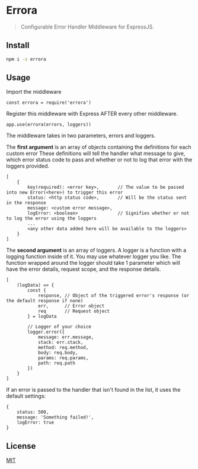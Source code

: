 # Errora

> Configurable Error Handler Middleware for ExpressJS.


## Install

```bash
npm i -s errora
```

## Usage

Import the middleware

```
const errora = require('errora')
```

Register this middleware with Express AFTER every other middleware. 

```
app.use(errora(errors, loggers))
```

The middleware takes in two parameters, errors and loggers.

The **first argument** is an array of objects containing the definitions for each custom error
These definitions will tell the handler what message to give, which error status code to pass and whether or 
not to log that error with the loggers provided.

```
[
    {
        key(required): <error key>,       // The value to be passed into new Error(<here>) to trigger this error
        status: <http status code>,       // Will be the status sent in the response
        message: <custom error message>,
        logError: <boolean>               // Signifies whether or not to log the error using the loggers
        ...
        <any other data added here will be available to the loggers>
    }
]
```

The **second argument** is an array of loggers. A logger is a function with a logging function inside of it. You may use whatever logger you like. The function wrapped around the logger should take 1 parameter which will have the error details, request scope, and the response details. 

```
[
    (logData) => {
        const { 
            response, // Object of the triggered error's response (or the default response if none)
            err,      // Error object
            req       // Request object
        } = logData

        // Logger of your choice
        logger.error({
            message: err.message,
            stack: err.stack,
            method: req.method,
            body: req.body,
            params: req.params,
            path: req.path
        })
    }
]
```

If an error is passed to the handler that isn't found in the list, it uses the default settings:

```
{
    status: 500,
    message: 'Something failed!',
    logError: true
}
```

## License

[MIT](http://vjpr.mit-license.org)